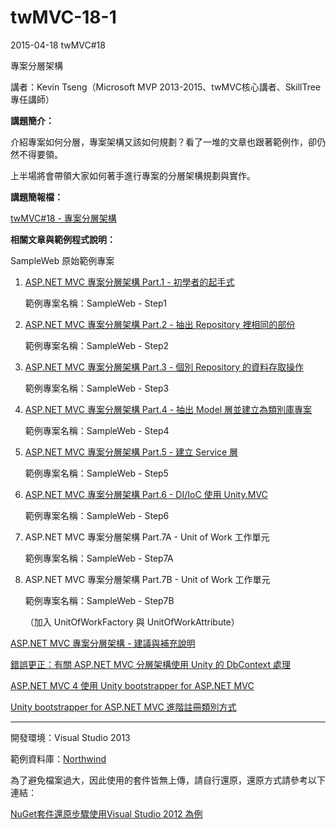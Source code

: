 twMVC-18-1
==========

2015-04-18 twMVC#18

專案分層架構

講者：Kevin Tseng（Microsoft MVP 2013-2015、twMVC核心講者、SkillTree 專任講師）

**講題簡介：**

介紹專案如何分層，專案架構又該如何規劃？看了一堆的文章也跟著範例作，卻仍然不得要領。

上半場將會帶領大家如何著手進行專案的分層架構規劃與實作。

**講題簡報檔：**

[twMVC#18 - 專案分層架構](http://www.slideshare.net/demofan/tw-mvc18-kevintseng)

**相關文章與範例程式說明：**

 SampleWeb 原始範例專案

1. [ASP.NET MVC 專案分層架構 Part.1 - 初學者的起手式](http://kevintsengtw.blogspot.tw/2012/10/aspnet-mvc-part1.html)
	
	範例專案名稱：SampleWeb - Step1

2. [ASP.NET MVC 專案分層架構 Part.2 - 抽出 Repository 裡相同的部份](http://kevintsengtw.blogspot.tw/2012/10/aspnet-mvc-part2-repository.html)

	範例專案名稱：SampleWeb - Step2

3. [ASP.NET MVC 專案分層架構 Part.3 - 個別 Repository 的資料存取操作](http://kevintsengtw.blogspot.tw/2012/11/aspnet-mvc-part3-repository.html)

	範例專案名稱：SampleWeb - Step3

4. [ASP.NET MVC 專案分層架構 Part.4 - 抽出 Model 層並建立為類別庫專案](http://kevintsengtw.blogspot.tw/2012/11/aspnet-mvc-part4-model-project.html)

	範例專案名稱：SampleWeb - Step4

5. [ASP.NET MVC 專案分層架構 Part.5 - 建立 Service 層](http://kevintsengtw.blogspot.tw/2012/12/aspnet-mvc-part5-service.html)

	範例專案名稱：SampleWeb - Step5

6. [ASP.NET MVC 專案分層架構 Part.6 - DI/IoC 使用 Unity.MVC](http://kevintsengtw.blogspot.tw/2013/04/aspnet-mvc-part6-diioc-unitymvc.html)

	範例專案名稱：SampleWeb - Step6

7. ASP.NET MVC 專案分層架構 Part.7A - Unit of Work 工作單元

	範例專案名稱：SampleWeb - Step7A

8. ASP.NET MVC 專案分層架構 Part.7B - Unit of Work 工作單元

	範例專案名稱：SampleWeb - Step7B
	
	（加入 UnitOfWorkFactory 與 UnitOfWorkAttribute）
	

[ASP.NET MVC 專案分層架構 - 建議與補充說明](http://kevintsengtw.blogspot.tw/2013/07/aspnet-mvc.html)

[錯誤更正：有關 ASP.NET MVC 分層架構使用 Unity 的 DbContext 處理](http://kevintsengtw.blogspot.tw/2013/08/aspnet-mvc-unity-dbcontext.html)

[ASP.NET MVC 4 使用 Unity bootstrapper for ASP.NET MVC](http://kevintsengtw.blogspot.tw/2013/04/aspnet-mvc-4-unity-bootstrapper-for.html)

[Unity bootstrapper for ASP.NET MVC 進階註冊類別方式](http://kevintsengtw.blogspot.tw/2013/09/unity-bootstrapper-for-aspnet-mvc.html)

----------

開發環境：Visual Studio 2013

範例資料庫：[Northwind](http://northwinddatabase.codeplex.com/)

為了避免檔案過大，因此使用的套件皆無上傳，請自行還原，還原方式請參考以下連結：

[NuGet套件還原步驟使用Visual Studio 2012 為例](http://demo.tc/Post/763)